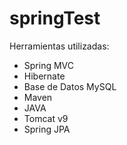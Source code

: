 # springTest

Herramientas utilizadas:
  - Spring MVC
  - Hibernate
  - Base de Datos MySQL
  - Maven
  - JAVA
  - Tomcat v9
  - Spring JPA
